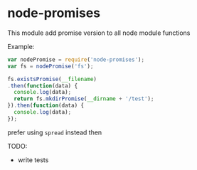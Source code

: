 # node-promises

This module add promise version to all node module functions

Example:
```js
var nodePromise = require('node-promises');
var fs = nodePromise('fs');

fs.existsPromise(__filename)
.then(function(data) {
  console.log(data);
  return fs.mkdirPromise(__dirname + '/test');
}).then(function(data) {
  console.log(data);
});
```

prefer using `spread` instead then

TODO:
* write tests
